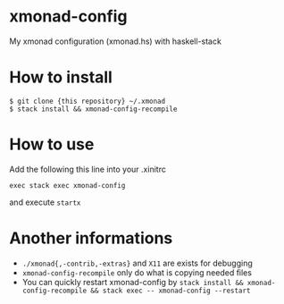 # xmonad-config
My xmonad configuration (xmonad.hs) with haskell-stack


# How to install

```shell
$ git clone {this repository} ~/.xmonad
$ stack install && xmonad-config-recompile
```


# How to use
Add the following this line into your .xinitrc

```shell
exec stack exec xmonad-config
```

and execute `startx`


# Another informations
- `./xmonad{,-contrib,-extras}` and `X11` are exists for debugging
- `xmonad-config-recompile` only do what is copying needed files
- You can quickly restart xmonad-config by `stack install && xmonad-config-recompile && stack exec -- xmonad-config --restart`
